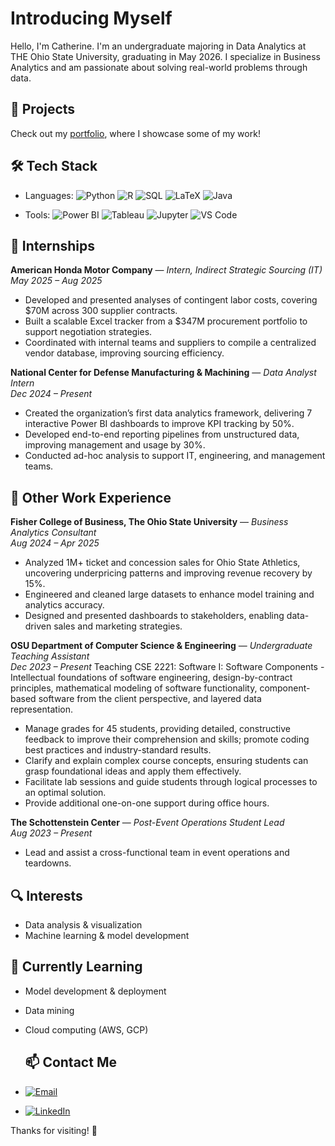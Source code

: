 # Introducing Myself

Hello, I'm Catherine. I'm an undergraduate majoring in Data Analytics at THE Ohio State University, graduating in May 2026. I specialize in Business Analytics and am passionate about solving real-world problems through data.

## 📂 Projects
Check out my [portfolio](https://github.com/catherine-ling/portfolio), where I showcase some of my work!

## 🛠️ Tech Stack
- Languages: 
![Python](https://img.shields.io/badge/Python-3776AB?style=flat&logo=python&logoColor=white)
![R](https://img.shields.io/badge/R-276DC3?style=flat&logo=r&logoColor=white)
![SQL](https://img.shields.io/badge/SQL-4479A1?style=flat&logo=postgresql&logoColor=white)
![LaTeX](https://img.shields.io/badge/LaTeX-%23008080.svg?style=flat&logo=latex&logoColor=white)
![Java](https://img.shields.io/badge/Java-%23ED8B00.svg?style=flat&logo=openjdk&logoColor=white)

- Tools: 
![Power BI](https://img.shields.io/badge/Power%20BI-F2C811?style=flat&logo=powerbi&logoColor=black)
![Tableau](https://img.shields.io/badge/Tableau-E97627?style=flat&logo=tableau&logoColor=white)
![Jupyter](https://img.shields.io/badge/Jupyter-F37626?style=flat&logo=jupyter&logoColor=white)
![VS Code](https://img.shields.io/badge/VS%20Code-007ACC?style=flat&logo=visual-studio-code&logoColor=white)


## 🌱 Internships

**American Honda Motor Company** — *Intern, Indirect Strategic Sourcing (IT)*  
*May 2025 – Aug 2025*  
- Developed and presented analyses of contingent labor costs, covering $70M across 300 supplier contracts.  
- Built a scalable Excel tracker from a $347M procurement portfolio to support negotiation strategies.  
- Coordinated with internal teams and suppliers to compile a centralized vendor database, improving sourcing efficiency.  

**National Center for Defense Manufacturing & Machining** — *Data Analyst Intern*  
*Dec 2024 – Present*  
- Created the organization’s first data analytics framework, delivering 7 interactive Power BI dashboards to improve KPI tracking by 50%.  
- Developed end-to-end reporting pipelines from unstructured data, improving management and usage by 30%.  
- Conducted ad-hoc analysis to support IT, engineering, and management teams.

## 💼 Other Work Experience

**Fisher College of Business, The Ohio State University** — *Business Analytics Consultant*  
*Aug 2024 – Apr 2025*  
- Analyzed 1M+ ticket and concession sales for Ohio State Athletics, uncovering underpricing patterns and improving revenue recovery by 15%.  
- Engineered and cleaned large datasets to enhance model training and analytics accuracy.  
- Designed and presented dashboards to stakeholders, enabling data-driven sales and marketing strategies.

**OSU Department of Computer Science & Engineering** — *Undergraduate Teaching Assistant*  
*Dec 2023 – Present*
Teaching CSE 2221: Software I: Software Components - Intellectual foundations of software engineering, design-by-contract principles, mathematical modeling of software functionality, component-based software from the client perspective, and layered data representation.

- Manage grades for 45 students, providing detailed, constructive feedback to improve their comprehension and skills; promote coding best practices and industry-standard results.
- Clarify and explain complex course concepts, ensuring students can grasp foundational ideas and apply them effectively. 
- Facilitate lab sessions and guide students through logical processes to an optimal solution. 
- Provide additional one-on-one support during office hours.

**The Schottenstein Center** — *Post-Event Operations Student Lead*  
*Aug 2023 – Present*
- Lead and assist a cross-functional team in event operations and teardowns.


## 🔍 Interests
- Data analysis & visualization  
- Machine learning & model development  


## 🌱 Currently Learning
- Model development & deployment 
- Data mining
- Cloud computing (AWS, GCP)

  ## 📫 Contact Me

- [![Email](https://img.shields.io/badge/Email-D14836?style=flat&logo=gmail&logoColor=white)](mailto:catherine.ling04@gmail.com)
- [![LinkedIn](https://img.shields.io/badge/LinkedIn-0A66C2?style=flat&logo=linkedin&logoColor=white)](https://www.linkedin.com/in/catherine-ling/)
<!--[![GitHub](https://img.shields.io/badge/GitHub-100000?style=flat&logo=github&logoColor=white)](https://github.com/catherine-ling)
[![Portfolio](https://img.shields.io/badge/Portfolio-000000?style=flat&logo=about-dot-me&logoColor=white)](https://yourportfolio.com) -->

Thanks for visiting! 🚀
